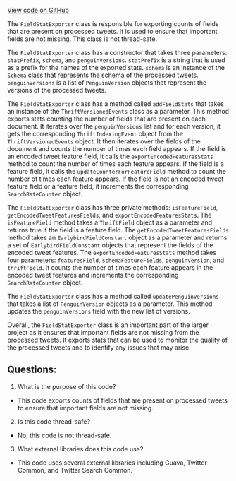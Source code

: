 [View code on GitHub](https://github.com/misbahsy/the-algorithm/src/java/com/twitter/search/ingester/pipeline/twitter/FieldStatExporter.java)

The `FieldStatExporter` class is responsible for exporting counts of fields that are present on processed tweets. It is used to ensure that important fields are not missing. This class is not thread-safe. 

The `FieldStatExporter` class has a constructor that takes three parameters: `statPrefix`, `schema`, and `penguinVersions`. `statPrefix` is a string that is used as a prefix for the names of the exported stats. `schema` is an instance of the `Schema` class that represents the schema of the processed tweets. `penguinVersions` is a list of `PenguinVersion` objects that represent the versions of the processed tweets.

The `FieldStatExporter` class has a method called `addFieldStats` that takes an instance of the `ThriftVersionedEvents` class as a parameter. This method exports stats counting the number of fields that are present on each document. It iterates over the `penguinVersions` list and for each version, it gets the corresponding `ThriftIndexingEvent` object from the `ThriftVersionedEvents` object. It then iterates over the fields of the document and counts the number of times each field appears. If the field is an encoded tweet feature field, it calls the `exportEncodedFeaturesStats` method to count the number of times each feature appears. If the field is a feature field, it calls the `updateCounterForFeatureField` method to count the number of times each feature appears. If the field is not an encoded tweet feature field or a feature field, it increments the corresponding `SearchRateCounter` object.

The `FieldStatExporter` class has three private methods: `isFeatureField`, `getEncodedTweetFeaturesFields`, and `exportEncodedFeaturesStats`. The `isFeatureField` method takes a `ThriftField` object as a parameter and returns true if the field is a feature field. The `getEncodedTweetFeaturesFields` method takes an `EarlybirdFieldConstant` object as a parameter and returns a set of `EarlybirdFieldConstant` objects that represent the fields of the encoded tweet features. The `exportEncodedFeaturesStats` method takes four parameters: `featuresField`, `schemaFeatureFields`, `penguinVersion`, and `thriftField`. It counts the number of times each feature appears in the encoded tweet features and increments the corresponding `SearchRateCounter` object.

The `FieldStatExporter` class has a method called `updatePenguinVersions` that takes a list of `PenguinVersion` objects as a parameter. This method updates the `penguinVersions` field with the new list of versions. 

Overall, the `FieldStatExporter` class is an important part of the larger project as it ensures that important fields are not missing from the processed tweets. It exports stats that can be used to monitor the quality of the processed tweets and to identify any issues that may arise.
## Questions: 
 1. What is the purpose of this code?
- This code exports counts of fields that are present on processed tweets to ensure that important fields are not missing.

2. Is this code thread-safe?
- No, this code is not thread-safe.

3. What external libraries does this code use?
- This code uses several external libraries including Guava, Twitter Common, and Twitter Search Common.